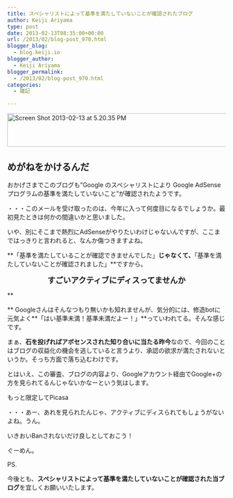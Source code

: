 ```yaml
---
title: スペシャリストによって基準を満たしていないことが確認されたブログ
author: Keiji Ariyama
type: post
date: 2013-02-13T08:35:00+00:00
url: /2013/02/blog-post_970.html
blogger_blog:
  - blog.keiji.io
blogger_author:
  - Keiji Ariyama
blogger_permalink:
  - /2013/02/blog-post_970.html
categories:
  - 雑記

---
```

<div>
  <a href="http://blog.keiji.io/wp-content/uploads/2013/02/Screen-Shot-2013-02-13-at-5.20.35-PM.png"><img class="size-full wp-image-49 aligncenter" alt="Screen Shot 2013-02-13 at 5.20.35 PM" src="http://blog.keiji.io/wp-content/uploads/2013/02/Screen-Shot-2013-02-13-at-5.20.35-PM.png" width="563" height="77" /></a>
</div>

## めがねをかけるんだ

おかげさまでこのブログも&#8221;Google のスペシャリストにより Google AdSense プログラムの基準を満たしていないこと&#8221;が確認されたようです。

<!--more-->

・・・このメールを受け取ったのは、今年に入って何度目になるでしょうか。最初見たときは何かの間違いかと思いました。

いや、別にそこまで熱烈にAdSenseがやりたいわけじゃないんですが、ここまではっきりと言われると、なんか傷つきますよね。
  
**「基準を満たしていることが確認できませんでした」**じゃなくて、**「基準を満たしていないことが確認されました」**ですから。

<div style="text-align: center;">
  <span style="font-size: large;"><b>すごいアクティブにディスっ</b><b>てませんか</b></span>
</div>

**
  
** Googleさんはそんなつもり無いかも知れませんが、気分的には、修造botに元気よく**「はい基準未満！基準未満だよー！」**っていわれてる。そんな感じです。

まぁ、**石を投げればアボセンスされた知り合いに当たる昨今**なので、今回のことはブログの収益化の機会を逃していると言うより、承認の欲求が満たされないというか。そっち方面で落ち込むわけです。

とはいえ、この審査、ブログの内容より、Googleアカウント経由でGoogle+の方を見られてるんじゃないかなーという気はします。

<div>
  <span>もっと限定してPicasa</span>
</div>

・・・あー、あれを見られたんじゃ、アクティブにディスられてもしょうがないよね。うん。
  
いきおいBanされないだけ良しとしておこう！

ぐーめん。

PS.
  
今後とも、**スペシャリストによって基準を満たしていないことが確認された当ブログ**を宜しくお願いいたします。